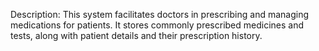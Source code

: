 Description:
This system facilitates doctors in prescribing and managing medications for patients. It stores commonly prescribed medicines and tests, along with patient details and their prescription history.
